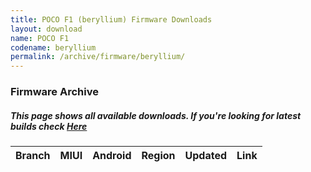 ```yaml
---
title: POCO F1 (beryllium) Firmware Downloads
layout: download
name: POCO F1
codename: beryllium
permalink: /archive/firmware/beryllium/
---
```



### Firmware Archive
##### This page shows all available downloads. If you're looking for latest builds check [Here](/firmware/beryllium/)


<div class="table-responsive-md" id="table-wrapper">
<table id="firmware" class="compact table table-striped table-hover table-sm">
    <thead class="thead-dark">
        <tr>
            <th>Branch</th>
            <th>MIUI</th>
            <th>Android</th>
            <th>Region</th>
            <th>Updated</th>
            <th>Link</th>
        </tr>
    </thead>
    <script>loadFirmwareDownloads('beryllium', 'full')</script>
</table>
</div>
